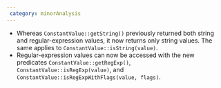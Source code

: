 ```yaml
---
 category: minorAnalysis
---
```

 *  Whereas `ConstantValue::getString()` previously returned both string and regular-expression values, it now returns only string values. The same applies to `ConstantValue::isString(value)`.
 *  Regular-expression values can now be accessed with the new predicates `ConstantValue::getRegExp()`, `ConstantValue::isRegExp(value)`, and `ConstantValue::isRegExpWithFlags(value, flags)`.
